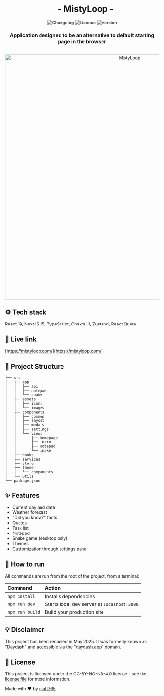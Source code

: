 <div id="user-content-toc" align="center">
  <ul align="center" style="list-style: none;">
    <summary>
      <h1>- MistyLoop -</h1>
    </summary>
  </ul>
</div>

<div align="center">
  <a href="https://github.com/matt765/daydash/blob/master/CHANGELOG.md" style="text-decoration: none;">
    <img src="https://img.shields.io/badge/%20-changelog-blue?logo=readme&logoColor=white&labelColor=grey" alt="Changelog" />
  </a>
   <a href="https://github.com/matt765/daydash/blob/master/license" style="text-decoration: none;">
    <img src="https://img.shields.io/badge/license-CC--BY--NC--ND--4.0-blue" alt="License" />
  </a>
  <a href="https://github.com/matt765/daydash/releases" style="text-decoration: none;">
    <img src="https://img.shields.io/github/package-json/v/matt765/daydash?color=green" alt="Version" />
  </a>
</div>

<h3 align="center">Application designed to be an alternative to default starting page in the browser</h3>
<br />

<div align="center">
  <img src="https://github.com/user-attachments/assets/8fa727e6-12e3-430b-9d7e-805c0381dde1" alt="MistyLoop" width="800" />
</div>

## ⚙️ Tech stack

React 19, NextJS 15, TypeScript, ChakraUI, Zustand, React Query

## 🔗 Live link

[https://mistyloop.com/](https://mistyloop.com/)

## 📁 Project Structure

```
├── src
│   ├── app
│   │   ├── api
│   │   ├── notepad
│   │   └── snake
│   ├── assets
│   │   ├── icons
│   │   └── images
│   ├── components
│   │   ├── common
│   │   ├── layout
│   │   ├── modals
│   │   ├── settings
│   │   └── views
│   │       ├── homepage
│   │       ├── intro
│   │       ├── notepad
│   │       └── snake
│   ├── hooks
│   ├── services
│   ├── store
│   ├── theme
│   │   └── components
│   └── utils
└── package.json
```

## ✨ Features

- Current day and date
- Weather forecast
- "Did you know?" facts
- Quotes
- Task list
- Notepad
- Snake game (desktop only)
- Themes
- Customization through settings panel

## 🚀 How to run

All commands are run from the root of the project, from a terminal:

| Command         | Action                                      |
| :-------------- | :------------------------------------------ |
| `npm install`   | Installs dependencies                       |
| `npm run dev`   | Starts local dev server at `localhost:3000` |
| `npm run build` | Build your production site                  |

## 💡 Disclaimer

This project has been renamed in May 2025. It was formerly known as "Daydash" and accessible via the "daydash.app" domain.

## 📝 License

This project is licensed under the CC-BY-NC-ND-4.0 license - see the [license file](https://github.com/matt765/daydash/blob/master/license) for more information.

Made with ♥ by [matt765](https://matt765-portfolio.vercel.app/)
